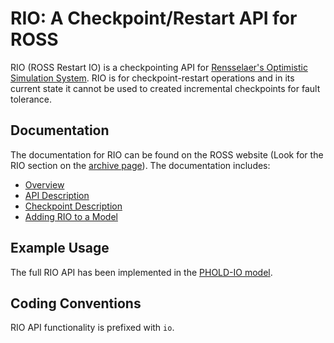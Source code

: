 # RIO: A Checkpoint/Restart API for ROSS

RIO (ROSS Restart IO) is a checkpointing API for [Rensselaer's Optimistic Simulation System](https://github.com/ROSS-org/ROSS).
RIO is for checkpoint-restart operations and in its current state it cannot be used to created incremental checkpoints for fault tolerance.

## Documentation

The documentation for RIO can be found on the ROSS website (Look for the RIO section on the [archive page](https://ROSS-org.github.io/archive.html)).
The documentation includes:

- [Overview](https://ROSS-org.github.io/rio/rio-overview.html)
- [API Description](https://ROSS-org.github.io/rio/rio-api.html)
- [Checkpoint Description](https://ROSS-org.github.io/rio/rio-files.html)
- [Adding RIO to a Model](https://ROSS-org.github.io/rio/rio-cmake.html)

## Example Usage

The full RIO API has been implemented in the [PHOLD-IO model](https://github.com/ROSS-org/pholdio).

## Coding Conventions

RIO API functionality is prefixed with `io`.
